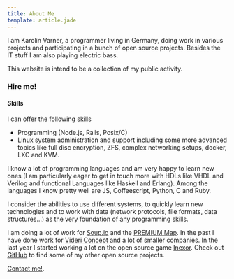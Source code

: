 ```yaml
---
title: About Me
template: article.jade
---
```



I am Karolin Varner, a programmer living in Germany,
doing work in various projects and participating
in a bunch of open source projects. Besides the IT stuff I am
also playing electric bass.

This website is intend to be a collection of my public
activity.

### Hire me!

#### Skills

I can offer the following skills

* Programming (Node.js, Rails, Posix/C)
* Linux system administration and support including some
  more advanced topics like full disc encryption, ZFS,
  complex networking setups, docker, LXC and KVM.

I know a lot of programming languages and am very happy to
learn new ones (I am particularly eager to get in touch more
with HDLs like VHDL and Verilog and functional Languages
like Haskell and Erlang).
Among the languages I know pretty well are JS,
Coffeescript, Python, C and Ruby.

I consider the abilities to use different systems, to quickly
learn new technologies and to work with data (network
protocols, file formats, data structures…) as the very
foundation of any programming skills.

I am doing a lot of work for [Soup.io](http://soup.io) and
the [PREMIUM Map](https://github.com/premium-cola/premium-map).
In the past I have done work for [Videri Concept](http://www.videri-concept.de/)
and a lot of smaller companies.
In the last year I started working a lot on the open source
game [Inexor](https://github.com/inexor-game/code).
Check out  [GitHub](https://github.com/koraa) to find some
of my other open source projects.

[Contact me!](mailto:karo@cupdev.net).
